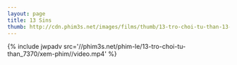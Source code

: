```yaml
---
layout: page
title: 13 Sins
thumb: http://cdn.phim3s.net/images/films/thumb/13-tro-choi-tu-than-13-sins-2014.jpg
---
```

{% include jwpadv src='//phim3s.net/phim-le/13-tro-choi-tu-than_7370/xem-phim//video.mp4' %}
